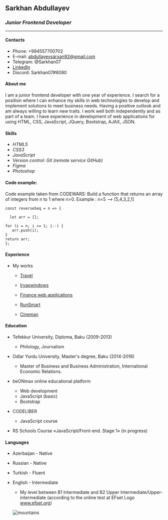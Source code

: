 ## **Sarkhan Abdullayev**

### **_Junior Frontend Developer_**

---

#### **Contacts**

-   Phone: +994557700702
-   E-mail: abdullayevsarxan92@gmail.com
-   Telegram: @Sarkhan07
-   [LinkedIn](https://www.linkedin.com/in/sarkhan-abdullayev-5528601a1/ 'Описание')
-   Discord: Sarkhan07#6080

#### **About me**

I am a junior frontend developer with one year of experience. I search for a position where I can enhance my skills in web technologies to develop and implement solutions to meet business needs. Having a positive outlook and am always willing to learn new traits. I work well both independently and as part of a team. I have experience in development of web applications for using HTML, CSS, JavaScript, JQuery, Bootstrap, AJAX, JSON.

#### **Skills**

-   _HTML5_
-   _CSS3_
-   _JavaScript_
-   _Version control: Git (remote service GitHub)_
-   _Figma_
-   _Photoshop_

#### **Code example:**

Code example taken from CODEWARS: Build a function that returns an array of integers from n to 1 where n>0.
Example : n=5 --> [5,4,3,2,1]

```
const reverseSeq = n => {

  let arr = [];

for (i = n; i >= 1; i--) {
   arr.push(i);
}
return arr;
};

```

#### **Experience**

-   My works

    -   [Travel](https://sarkhan07.github.io/Travel/src/ 'Описание')

    -   [Irvaswindows](https://sarkhan07.github.io/irvaswindows/dist/ 'Описание')

    -   [Finance web applications](https://sarkhan07.github.io/finance/src/ 'Описание')

    -   [RunSmart](https://sarkhan07.github.io/portfolio/puls/index.html 'Описание')

    -   [Cineman](https://sarkhan07.github.io/portfolio/cineman/index.html 'Описание')

#### **Education**

-   Tefekkur University, Diploma, Baku (2009-2013)

    -   Philology, Journalism

-   Odlar Yurdu University, Master's degree, Baku (2014-2016)
    -   Master of Business and Business Administration, International Economic Relations.

*   beONmax online educational platform

    -   Web development
    -   JavaScript (basic)
    -   Bootstrap

*   CODELIBER
    -   JavaScript course

-   RS Schools Course «JavaScript/Front-end. Stage 1» (in progress)

#### **Languages**

-   Azerbaijan - Native
-   Russian - Native
-   Turkish - Fluent
-   English - Intermediate

    -   My level between B1 Intermediate and B2 Upper Intermediate/Upper-intermediate (according to the online test at EFset Logo www.efset.org)

    ![mountains](/rsschool-cv/unnamed.png 'Пейзаж с горами')
